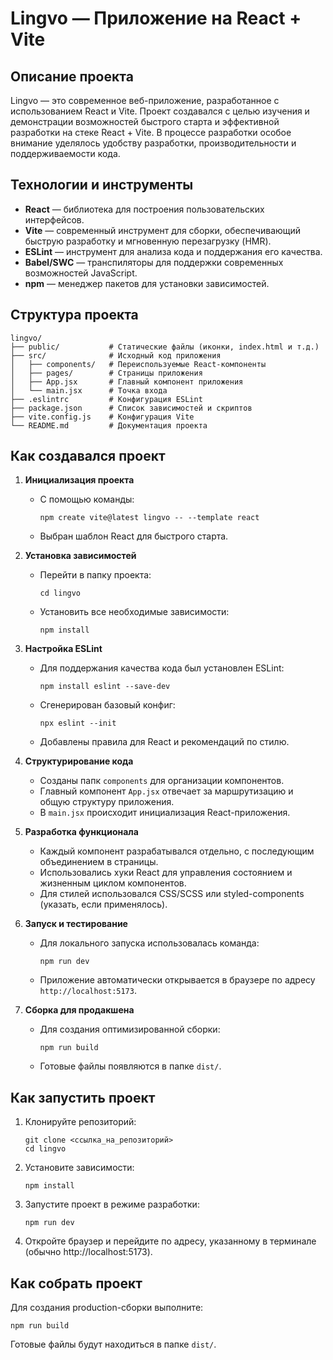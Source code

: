 # Lingvo — Приложение на React + Vite

## Описание проекта

Lingvo — это современное веб-приложение, разработанное с использованием React и Vite. Проект создавался с целью изучения и демонстрации возможностей быстрого старта и эффективной разработки на стеке React + Vite. В процессе разработки особое внимание уделялось удобству разработки, производительности и поддерживаемости кода.

## Технологии и инструменты

- **React** — библиотека для построения пользовательских интерфейсов.
- **Vite** — современный инструмент для сборки, обеспечивающий быструю разработку и мгновенную перезагрузку (HMR).
- **ESLint** — инструмент для анализа кода и поддержания его качества.
- **Babel/SWC** — транспиляторы для поддержки современных возможностей JavaScript.
- **npm** — менеджер пакетов для установки зависимостей.

## Структура проекта

```
lingvo/
├── public/           # Статические файлы (иконки, index.html и т.д.)
├── src/              # Исходный код приложения
│   ├── components/   # Переиспользуемые React-компоненты
│   ├── pages/        # Страницы приложения
│   ├── App.jsx       # Главный компонент приложения
│   └── main.jsx      # Точка входа
├── .eslintrc         # Конфигурация ESLint
├── package.json      # Список зависимостей и скриптов
├── vite.config.js    # Конфигурация Vite
└── README.md         # Документация проекта
```

## Как создавался проект

1. **Инициализация проекта**
   - С помощью команды:
     ```
     npm create vite@latest lingvo -- --template react
     ```
   - Выбран шаблон React для быстрого старта.

2. **Установка зависимостей**
   - Перейти в папку проекта:
     ```
     cd lingvo
     ```
   - Установить все необходимые зависимости:
     ```
     npm install
     ```

3. **Настройка ESLint**
   - Для поддержания качества кода был установлен ESLint:
     ```
     npm install eslint --save-dev
     ```
   - Сгенерирован базовый конфиг:
     ```
     npx eslint --init
     ```
   - Добавлены правила для React и рекомендаций по стилю.

4. **Структурирование кода**
   - Созданы папк `components`  для организации компонентов.
   - Главный компонент `App.jsx` отвечает за маршрутизацию и общую структуру приложения.
   - В `main.jsx` происходит инициализация React-приложения.

5. **Разработка функционала**
   - Каждый компонент разрабатывался отдельно, с последующим объединением в страницы.
   - Использовались хуки React для управления состоянием и жизненным циклом компонентов.
   - Для стилей использовался CSS/SCSS или styled-components (указать, если применялось).

6. **Запуск и тестирование**
   - Для локального запуска использовалась команда:
     ```
     npm run dev
     ```
   - Приложение автоматически открывается в браузере по адресу `http://localhost:5173`.

7. **Сборка для продакшена**
   - Для создания оптимизированной сборки:
     ```
     npm run build
     ```
   - Готовые файлы появляются в папке `dist/`.

## Как запустить проект

1. Клонируйте репозиторий:
   ```
   git clone <ссылка_на_репозиторий>
   cd lingvo
   ```

2. Установите зависимости:
   ```
   npm install
   ```

3. Запустите проект в режиме разработки:
   ```
   npm run dev
   ```

4. Откройте браузер и перейдите по адресу, указанному в терминале (обычно http://localhost:5173).

## Как собрать проект

Для создания production-сборки выполните:
```
npm run build
```
Готовые файлы будут находиться в папке `dist/`.

